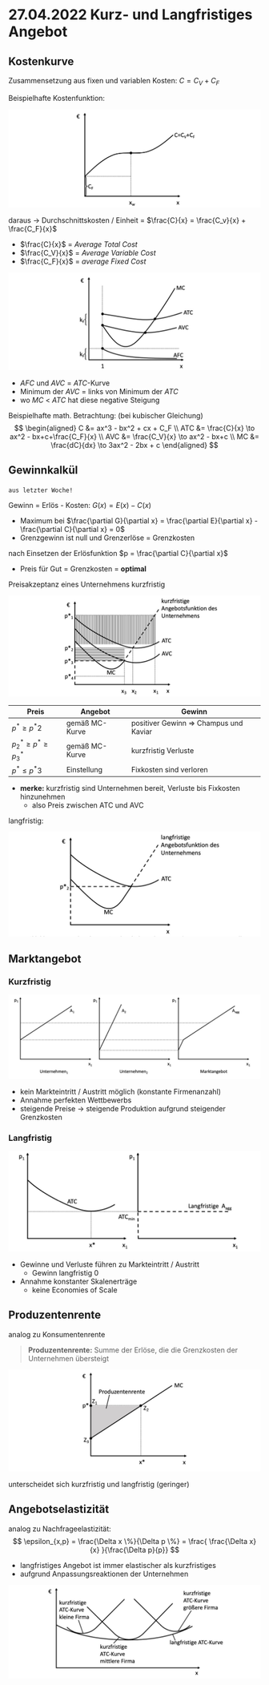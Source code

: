 # 27.04.2022 Kurz- und Langfristiges Angebot

## Kostenkurve

Zusammensetzung aus fixen und variablen Kosten: $C = C_V+C_F$

Beispielhafte Kostenfunktion: 

![2022-04-27_16.56.05](../images/2022-04-27_16.56.05.jpg)

daraus -> Durchschnittskosten / Einheit = $\frac{C}{x} = \frac{C_v}{x} + \frac{C_F}{x}$

- $\frac{C}{x}$ = *Average Total Cost*
- $\frac{C_V}{x}$ = *Average Variable Cost*
- $\frac{C_F}{x}$ = *average Fixed Cost*

![2022-04-27_17.01.30](../images/2022-04-27_17.01.30.jpg)
- *AFC* und *AVC* = *ATC*-Kurve
- Minimum der *AVC* = links von Minimum der *ATC*
- wo *MC* < *ATC* hat diese negative Steigung

Beispielhafte math. Betrachtung: (bei kubischer Gleichung)
$$
\begin{aligned}
C &= ax^3 - bx^2 + cx + C_F \\
ATC &= \frac{C}{x} \to ax^2 - bx+c+\frac{C_F}{x} \\
AVC &= \frac{C_V}{x} \to ax^2 - bx+c \\
MC  &= \frac{dC}{dx} \to 3ax^2 - 2bx + c
\end{aligned}
$$

## Gewinnkalkül

`aus letzter Woche!`

Gewinn = Erlös - Kosten: $G(x) = E(x) - C(x)$

- Maximum bei $\frac{\partial G}{\partial x} = \frac{\partial E}{\partial x} - \frac{\partial C}{\partial x} = 0$
- Grenzgewinn ist null und Grenzerlöse = Grenzkosten

nach Einsetzen der Erlösfunktion $p = \frac{\partial C}{\partial x}$

- Preis für Gut = Grenzkosten = **optimal**

Preisakzeptanz eines Unternehmens kurzfristig

![2022-04-27_20.02.36](../images/2022-04-27_20.02.36.jpg)

| Preis                     | Angebot        | Gewinn                                 |
| ------------------------- | -------------- | -------------------------------------- |
| $p^* \ge p^*2$            | gemäß MC-Kurve | positiver Gewinn => Champus und Kaviar |
| $p^*_2 \ge p^* \ge p^*_3$ | gemäß MC-Kurve | kurzfristig Verluste                   |
| $p^* \le p^*3$            | Einstellung    | Fixkosten sind verloren                |

- **merke:** kurzfristig sind Unternehmen bereit, Verluste bis Fixkosten hinzunehmen
    - also Preis zwischen ATC und AVC

langfristig:



![2022-04-27_19.20.25](../images/2022-04-27_19.20.25.jpg)

## Marktangebot

### Kurzfristig

![2022-04-27_20.15.24](../images/2022-04-27_20.15.24-1083405.jpg)

- kein Markteintritt / Austritt möglich (konstante Firmenanzahl)
- Annahme perfekten Wettbewerbs
- steigende Preise -> steigende Produktion aufgrund steigender Grenzkosten

### Langfristig

![2022-04-27_20.17.13](../images/2022-04-27_20.17.13.jpg)

- Gewinne und Verluste führen zu Markteintritt / Austritt
    - Gewinn langfristig 0
- Annahme konstanter Skalenerträge
    - keine Economies of Scale

## Produzentenrente

analog zu Konsumentenrente

> **Produzentenrente:** Summe der Erlöse, die die Grenzkosten der Unternehmen übersteigt

![2022-04-27_20.27.31](../images/2022-04-27_20.27.31.jpg)

unterscheidet sich kurzfristig und langfristig (geringer)

## Angebotselastizität

analog zu Nachfrageelastizität: 
$$
\epsilon_{x,p}  = \frac{\Delta x \%}{\Delta p \%}  = \frac{ \frac{\Delta x}{x} }{\frac{\Delta p}{p}}
$$

- langfristiges Angebot ist immer elastischer als kurzfristiges
- aufgrund Anpassungsreaktionen der Unternehmen

![2022-04-27_20.39.48](../images/2022-04-27_20.39.48.jpg)
